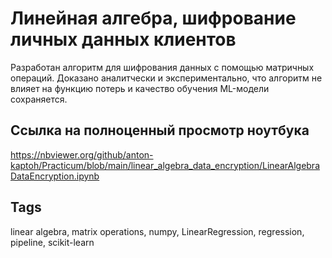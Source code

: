 # Линейная алгебра, шифрование личных данных клиентов

Разработан алгоритм для шифрования данных с помощью матричных операций. Доказано аналитчески и экспериментально, что алгоритм не влияет на функцию потерь и качество обучения ML-модели сохраняется. 

## Ссылка на полноценный просмотр ноутбука

https://nbviewer.org/github/anton-kaptoh/Practicum/blob/main/linear_algebra_data_encryption/LinearAlgebraDataEncryption.ipynb

## Tags
linear algebra, matrix operations, numpy, LinearRegression, regression, pipeline, scikit-learn